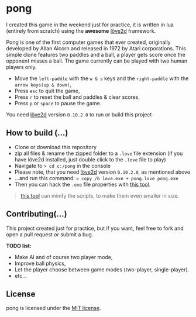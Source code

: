 # pong

I created this game in the weekend just for practice, it is written in lua (entirely from scratch) using the **awesome** <a href="https://love2d.org/">löve2d</a> framework.

Pong is one of the first computer games that ever created, originally developed by Allan Alcorn and released in 1972 by Atari corporations. This simple clone features two paddles and a ball, a player gets score once the opponent misses a ball. The game currently can be played with two human players only.

- Move the `left-paddle` with the `w & s` keys and the `right-paddle` with the `arrow keys(up & down)`,
- Press `esc` to quit the game,
- Press `r` to reset the ball and paddles & clear scores,
- Press `p` or `space` to pause the game.

You need [löve2d](https://love2d.org/) version `0.10.2.0` to run or build this project

## How to build (...)

- Clone or download this repository
- zip all files & rename the zipped folder to a `.love` file extension (if you have löve2d installed, just double click to the `.love`  file to play)
- Navigate to `> cd c:/pong` in the console
- Please note, that you need [löve2d](https://love2d.org/) version `0.10.2.0`, as mentioned above
- ...and run this command: `> copy /b love.exe + pong.love pong.exe`
- Then you can hack the `.exe` file properties with [this tool](http://angusj.com/resourcehacker/).

> [this tool](https://mothereff.in/lua-minifier) can minify the scripts, to make them even smaller in size.

## Contributing(...)

This project created just for practice, but if you want, feel free to fork and open a pull request or submit a bug.

**TODO list:**

- Make AI and of course two player mode,
- Improve ball physics,
- Let the player choose between game modes (two-player, single-player).
- etc...

## License
pong is licensed under the [MIT license](https://raw.githubusercontent.com/Aerobird98/pong/master/LICENSE.txt).



